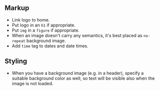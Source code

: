 
## Markup

* Link logo to home.
* Put logo in an `h1` if appropriate.
* Put `img` in a `figure` if appropriate.
* When an image doesn't carry any semantics, it's best placed as `no-repeat` background image.
* Add `time` tag to dates and date times.

## Styling

* When you have a background image (e.g. in a header), specify a suitable background color as well, so text will be visible also when the image is not loaded.
